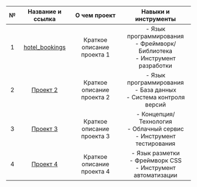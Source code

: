 | № | Название и ссылка | О чем проект | Навыки и инструменты |
| :---: | :---: | :---: | :---: |
| 1 | [hotel_bookings](https://github.com/theoldvalyria/Python_Projects/tree/main) | Краткое описание проекта 1 | - Язык программирования<br>- Фреймворк/Библиотека<br>- Инструмент разработки |
| 2 | [Проект 2](https://example.com/project2) | Краткое описание проекта 2 | - Язык программирования<br>- База данных<br>- Система контроля версий |
| 3 | [Проект 3](https://example.com/project3) | Краткое описание проекта 3 | - Концепция/Технология<br>- Облачный сервис<br>- Инструмент тестирования |
| 4 | [Проект 4](https://example.com/project4) | Краткое описание проекта 4 | - Язык разметки<br>- Фреймворк CSS<br>- Инструмент автоматизации |
